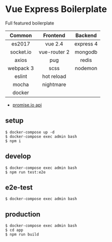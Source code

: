 # Vue Express Boilerplate

Full featured boilerplate

| Common    | Frontend    | Backend     |
|:---------:|:-----------:|:-----------:|
| es2017    | vue 2.4     | express 4   |
| socket.io | vue-router 2| mongodb     |
| axios     | pug         | redis       |
| webpack 3 | scss        | nodemon     |
| eslint    | hot reload  |             |
| mocha     | nightmare   |             |
| docker    |||

- [promise.io api](./docs/promise.io.md)

## setup
```
$ docker-compose up -d
$ docker-compose exec admin bash
$ npm i
```

## develop
```
$ docker-compose exec admin bash
$ npm run test:e2e
```

## e2e-test
```
$ docker-compose exec admin bash

```


## production
```
$ docker-compose exec admin bash
$ cd app
$ npm run build
```
